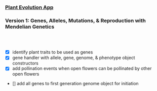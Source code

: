 ### [Plant Evolution App](https://github.com/matthewmain/plant_evolution_app) 
### Version 1: Genes, Alleles, Mutations, & Reproduction with Mendelian Genetics

<br>
<br>

- [X] identify plant traits to be used as genes
- [X] gene handler with allele, gene, genome, & phenotype object constructors
- [X] add pollination events when open flowers can be pollinated by other open flowers
- [] add all genes to first generation genome object for initiation